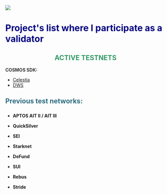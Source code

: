 <p><img style="display: block; margin-left: auto; margin-right: auto;" src="https://cdn4.iconfinder.com/data/icons/cryptocurrency-and-blockchain-technology-1/64/network-validation-block-blockchain-technology-512.png" /></p>
<h1><span style="color: #000080;">Project's list where I participate as a validator</span></h1>
<h2 style="text-align: center;"><span style="color: #0000ff;"><span style="color: #339966;"><strong>ACTIVE TESTNETS</strong></span></span></h2>
<p style="color: #2e6c80;"><strong><span style="color: #333333;">COSMOS SDK:</span></strong></p>
<ul>
<li><a title="Celestia" href="https://celestia.explorers.guru/validator/celestiavaloper1xm6xlh80jxaxsar0ga7r2ep0j4pdy8aumdxtu5" target="_blank">Celestia</a></li>
<li><a title="DWS" href="https://dws.explorers.guru/validator/dewebvaloper10ehfeamddx9atyq9kll83c9szl522ywfg8jf9l" target="_blank">DWS</a></li>
</ul>
<h2 style="color: #2e6c80;">Previous test networks:</h2>
<ul style="list-style-position: initial; list-style-image: initial; font-size: 14px; line-height: 32px; font-weight: bold;">
<li style="clear: both;">APTOS AIT II / AIT III&nbsp;</li>
<li style="clear: both;">QuickSilver</li>
<li style="clear: both;">SEI</li>
<li style="clear: both;">Starknet</li>
<li style="clear: both;">DeFund</li>
<li style="clear: both;">SUI</li>
<li>Rebus</li>
<li>Stride</li>
</ul>
<p>&nbsp; &nbsp; &nbsp; &nbsp; &nbsp; &nbsp; &nbsp;</p>
